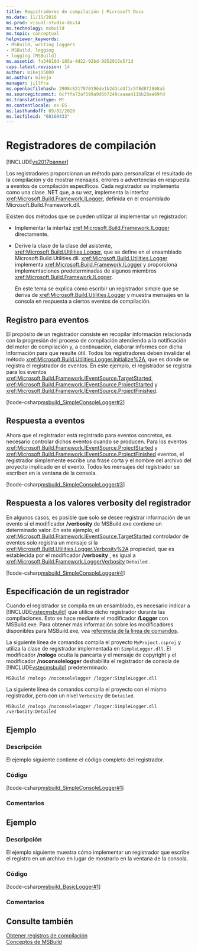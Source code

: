 ```yaml
---
title: Registradores de compilación | Microsoft Docs
ms.date: 11/15/2016
ms.prod: visual-studio-dev14
ms.technology: msbuild
ms.topic: conceptual
helpviewer_keywords:
- MSBuild, writing loggers
- MSBuild, logging
- logging [MSBuild]
ms.assetid: fa34810d-185a-4d22-92bd-9852915e5f1d
caps.latest.revision: 14
author: mikejo5000
ms.author: mikejo
manager: jillfra
ms.openlocfilehash: 2908c8217070196de1b2d3cd4f1c5f8d8f2868a5
ms.sourcegitcommit: 6cfffa72af599a9d667249caaaa411bb28ea69fd
ms.translationtype: MT
ms.contentlocale: es-ES
ms.lasthandoff: 09/02/2020
ms.locfileid: "68160433"
---
```

# <a name="build-loggers"></a>Registradores de compilación
[!INCLUDE[vs2017banner](../includes/vs2017banner.md)]

Los registradores proporcionan un método para personalizar el resultado de la compilación y de mostrar mensajes, errores o advertencias en respuesta a eventos de compilación específicos. Cada registrador se implementa como una clase .NET que, a su vez, implementa la interfaz <xref:Microsoft.Build.Framework.ILogger>, definida en el ensamblado Microsoft.Build.Framework.dll.  
  
 Existen dos métodos que se pueden utilizar al implementar un registrador:  
  
- Implementar la interfaz <xref:Microsoft.Build.Framework.ILogger> directamente.  
  
- Derive la clase de la clase del asistente, <xref:Microsoft.Build.Utilities.Logger>, que se define en el ensamblado Microsoft.Build.Utilities.dll. <xref:Microsoft.Build.Utilities.Logger> implementa <xref:Microsoft.Build.Framework.ILogger> y proporciona implementaciones predeterminadas de algunos miembros <xref:Microsoft.Build.Framework.ILogger>.  
  
  En este tema se explica cómo escribir un registrador simple que se deriva de <xref:Microsoft.Build.Utilities.Logger> y muestra mensajes en la consola en respuesta a ciertos eventos de compilación.  
  
## <a name="registering-for-events"></a>Registro para eventos  
 El propósito de un registrador consiste en recopilar información relacionada con la progresión del proceso de compilación atendiendo a la notificación del motor de compilación y, a continuación, elaborar informes con dicha información para que resulte útil. Todos los registradores deben invalidar el método <xref:Microsoft.Build.Utilities.Logger.Initialize%2A>, que es donde se registra el registrador de eventos. En este ejemplo, el registrador se registra para los eventos <xref:Microsoft.Build.Framework.IEventSource.TargetStarted>, <xref:Microsoft.Build.Framework.IEventSource.ProjectStarted> y <xref:Microsoft.Build.Framework.IEventSource.ProjectFinished>.  
  
 [!code-csharp[msbuild_SimpleConsoleLogger#2](../snippets/csharp/VS_Snippets_Misc/msbuild_SimpleConsoleLogger/CS/msbuild_SimpleConsoleLogger.cs#2)]  
  
## <a name="responding-to-events"></a>Respuesta a eventos  
 Ahora que el registrador está registrado para eventos concretos, es necesario controlar dichos eventos cuando se producen. Para los eventos <xref:Microsoft.Build.Framework.IEventSource.ProjectStarted> y <xref:Microsoft.Build.Framework.IEventSource.ProjectFinished> eventos, el registrador simplemente escribe una frase corta y el nombre del archivo del proyecto implicado en el evento. Todos los mensajes del registrador se escriben en la ventana de la consola.  
  
 [!code-csharp[msbuild_SimpleConsoleLogger#3](../snippets/csharp/VS_Snippets_Misc/msbuild_SimpleConsoleLogger/CS/msbuild_SimpleConsoleLogger.cs#3)]  
  
## <a name="responding-to-logger-verbosity-values"></a>Respuesta a los valores verbosity del registrador  
 En algunos casos, es posible que solo se desee registrar información de un evento si el modificador **/verbosity** de MSBuild.exe contiene un determinado valor. En este ejemplo, el <xref:Microsoft.Build.Framework.IEventSource.TargetStarted> controlador de eventos solo registra un mensaje si la <xref:Microsoft.Build.Utilities.Logger.Verbosity%2A> propiedad, que es establecida por el modificador **/verbosity** , es igual a <xref:Microsoft.Build.Framework.LoggerVerbosity> `Detailed` .  
  
 [!code-csharp[msbuild_SimpleConsoleLogger#4](../snippets/csharp/VS_Snippets_Misc/msbuild_SimpleConsoleLogger/CS/msbuild_SimpleConsoleLogger.cs#4)]  
  
## <a name="specifying-a-logger"></a>Especificación de un registrador  
 Cuando el registrador se compila en un ensamblado, es necesario indicar a [!INCLUDE[vstecmsbuild](../includes/vstecmsbuild-md.md)] que utilice dicho registrador durante las compilaciones. Esto se hace mediante el modificador **/Logger** con MSBuild.exe. Para obtener más información sobre los modificadores disponibles para MSBuild.exe, vea [referencia de la línea de comandos](../msbuild/msbuild-command-line-reference.md).  
  
 La siguiente línea de comandos compila el proyecto `MyProject.csproj` y utiliza la clase de registrador implementada en `SimpleLogger.dll`. El modificador **/nologo** oculta la pancarta y el mensaje de copyright y el modificador **/noconsolelogger** deshabilita el registrador de consola de [!INCLUDE[vstecmsbuild](../includes/vstecmsbuild-md.md)] predeterminado.  
  
```  
MSBuild /nologo /noconsolelogger /logger:SimpleLogger.dll  
```  
  
 La siguiente línea de comandos compila el proyecto con el mismo registrador, pero con un nivel `Verbosity` de `Detailed`.  
  
```  
MSBuild /nologo /noconsolelogger /logger:SimpleLogger.dll /verbosity:Detailed  
```  
  
## <a name="example"></a>Ejemplo  
  
### <a name="description"></a>Descripción  
 El ejemplo siguiente contiene el código completo del registrador.  
  
### <a name="code"></a>Código  
 [!code-csharp[msbuild_SimpleConsoleLogger#1](../snippets/csharp/VS_Snippets_Misc/msbuild_SimpleConsoleLogger/CS/msbuild_SimpleConsoleLogger.cs#1)]  
  
### <a name="comments"></a>Comentarios  
  
## <a name="example"></a>Ejemplo  
  
### <a name="description"></a>Descripción  
 El ejemplo siguiente muestra cómo implementar un registrador que escribe el registro en un archivo en lugar de mostrarlo en la ventana de la consola.  
  
### <a name="code"></a>Código  
 [!code-csharp[msbuild_BasicLogger#1](../snippets/csharp/VS_Snippets_Misc/msbuild_BasicLogger/CS/msbuild_BasicLogger.cs#1)]  
  
### <a name="comments"></a>Comentarios  
  
## <a name="see-also"></a>Consulte también  
 [Obtener registros de compilación](../msbuild/obtaining-build-logs-with-msbuild.md)   
 [Conceptos de MSBuild](../msbuild/msbuild-concepts.md)
